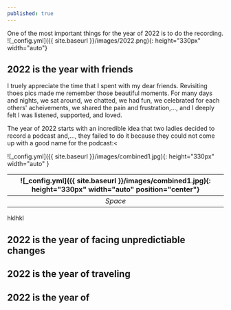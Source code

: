 ```yaml
---
published: true
---
```


One of the most important things for the year of 2022 is to do the recording.
![_config.yml]({{ site.baseurl }}/images/2022.png){: height="330px" width="auto"}
## 2022 is the year with friends
I truely appreciate the time that I spent with my dear friends. Revisiting thoes pics made me remember those beautiful moments. For many days and nights, we sat around, we chatted, we had fun, we celebrated for each others' acheivements, we shared the pain and frustration,..., and I deeply felt I was listened, supported, and loved.

The year of 2022 starts with an incredible idea that two ladies decided to record a podcast and,..., they failed to do it because they could not come up with a good name for the podcast:<

![_config.yml]({{ site.baseurl }}/images/combined1.jpg){: height="330px" width="auto" }

|![_config.yml]({{ site.baseurl }}/images/combined1.jpg){: height="330px" width="auto" position="center"}| 
|:--:| 
| *Space* |

hklhkl

## 2022 is the year of facing unpredictiable changes


## 2022 is the year of traveling

## 2022 is the year of
